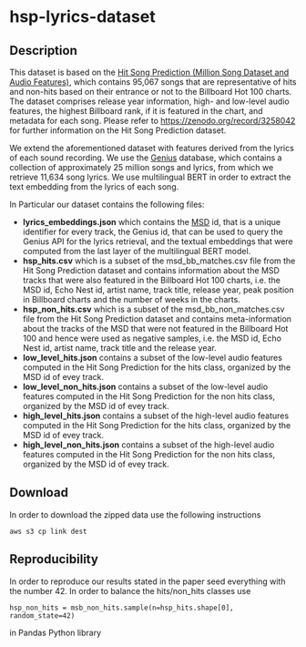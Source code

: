 # hsp-lyrics-dataset

## Description

This dataset is based on the [Hit Song Prediction (Million Song Dataset and Audio Features)](https://zenodo.org/record/3258042), which contains 95,067 songs that are representative of hits and non-hits based on their entrance or not to the Billboard Hot 100 charts. The dataset comprises release year information, high- and low-level audio features, the highest Billboard rank, if it is featured in the chart, and metadata for each song. Please refer to https://zenodo.org/record/3258042 for further information on the Hit Song Prediction dataset.

We extend the aforementioned dataset with features derived from the lyrics of each sound recording. We use the [Genius](https://genius.com) database, which contains a collection of approximately 25 million songs and lyrics, from which we retrieve 11,634 song lyrics. We use multilingual BERT in order to extract the text embedding from the lyrics of each song.

In Particular our dataset contains the following files:
* **lyrics_embeddings.json** which contains the [MSD](http://millionsongdataset.com) id, that is a unique identifier for every track, the Genius id, that can be used to query the Genius API for the lyrics retrieval, and the textual embeddings that were computed from the last layer of the multilingual BERT model. 
* **hsp_hits.csv** which is a subset of the msd_bb_matches.csv file from the Hit Song Prediction dataset and contains information about the MSD tracks that were also featured in the Billboard Hot 100 charts, i.e. the MSD id, Echo Nest id, artist name, track title, release year, peak position in Billboard charts and the number of weeks in the charts.
* **hsp_non_hits.csv** which is a subset of the msd_bb_non_matches.csv file from the Hit Song Prediction dataset and contains meta-information about the tracks of the MSD that were not featured in the Billboard Hot 100 and hence were used as negative samples, i.e. the MSD id, Echo Nest id, artist name, track title and the release year.
* **low_level_hits.json** contains a subset of the low-level audio features computed in the Hit Song Prediction for the hits class, organized by the MSD id of evey track.
* **low_level_non_hits.json** contains a subset of the low-level audio features computed in the Hit Song Prediction for the non hits class, organized by the MSD id of evey track.
* **high_level_hits.json** contains a subset of the high-level audio features computed in the Hit Song Prediction for the hits class, organized by the MSD id of evey track.
* **high_level_non_hits.json** contains a subset of the high-level audio features computed in the Hit Song Prediction for the non hits class, organized by the MSD id of evey track.

## Download
In order to download the zipped data use the following instructions
```
aws s3 cp link dest
```

## Reproducibility
In order to reproduce our results stated in the paper seed everything with the number 42. In order to balance the hits/non_hits classes use
```
hsp_non_hits = msb_non_hits.sample(n=hsp_hits.shape[0], random_state=42)
```
in Pandas Python library

